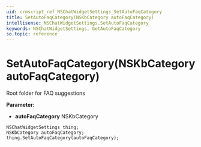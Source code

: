 ```yaml
---
uid: crmscript_ref_NSChatWidgetSettings_SetAutoFaqCategory
title: SetAutoFaqCategory(NSKbCategory autoFaqCategory)
intellisense: NSChatWidgetSettings.SetAutoFaqCategory
keywords: NSChatWidgetSettings, GetAutoFaqCategory
so.topic: reference
---
```


# SetAutoFaqCategory(NSKbCategory autoFaqCategory)

Root folder for FAQ suggestions

**Parameter:** 
* **autoFaqCategory** NSKbCategory

```crmscript
NSChatWidgetSettings thing;
NSKbCategory autoFaqCategory;
thing.SetAutoFaqCategory(autoFaqCategory);
```

